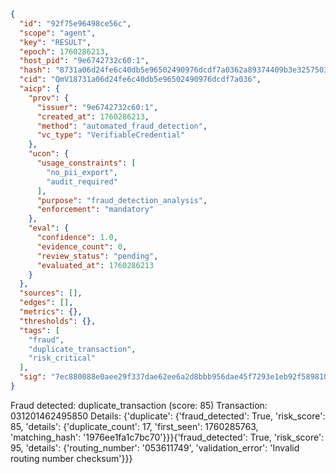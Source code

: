 ```json
{
  "id": "92f75e96498ce56c",
  "scope": "agent",
  "key": "RESULT",
  "epoch": 1760286213,
  "host_pid": "9e6742732c60:1",
  "hash": "8731a06d24fe6c40db5e96502490976dcdf7a0362a89374409b3e32575038a2e",
  "cid": "QmV18731a06d24fe6c40db5e96502490976dcdf7a036",
  "aicp": {
    "prov": {
      "issuer": "9e6742732c60:1",
      "created_at": 1760286213,
      "method": "automated_fraud_detection",
      "vc_type": "VerifiableCredential"
    },
    "ucon": {
      "usage_constraints": [
        "no_pii_export",
        "audit_required"
      ],
      "purpose": "fraud_detection_analysis",
      "enforcement": "mandatory"
    },
    "eval": {
      "confidence": 1.0,
      "evidence_count": 0,
      "review_status": "pending",
      "evaluated_at": 1760286213
    }
  },
  "sources": [],
  "edges": [],
  "metrics": {},
  "thresholds": {},
  "tags": [
    "fraud",
    "duplicate_transaction",
    "risk_critical"
  ],
  "sig": "7ec880088e0aee29f337dae62ee6a2d8bbb956dae45f7293e1eb92f589810b81"
}
```

Fraud detected: duplicate_transaction (score: 85)
Transaction: 031201462495850
Details: {'duplicate': {'fraud_detected': True, 'risk_score': 85, 'details': {'duplicate_count': 17, 'first_seen': 1760285763, 'matching_hash': '1976ee1fa1c7bc70'}}}{'fraud_detected': True, 'risk_score': 95, 'details': {'routing_number': '053611749', 'validation_error': 'Invalid routing number checksum'}}}